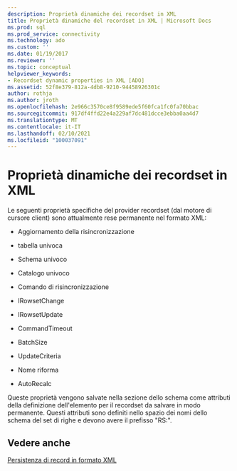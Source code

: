 ```yaml
---
description: Proprietà dinamiche dei recordset in XML
title: Proprietà dinamiche del recordset in XML | Microsoft Docs
ms.prod: sql
ms.prod_service: connectivity
ms.technology: ado
ms.custom: ''
ms.date: 01/19/2017
ms.reviewer: ''
ms.topic: conceptual
helpviewer_keywords:
- Recordset dynamic properties in XML [ADO]
ms.assetid: 52f8e379-812a-4db8-9210-94458926301c
author: rothja
ms.author: jroth
ms.openlocfilehash: 2e966c3570ce8f9589ede5f60fca1fc0fa70bbac
ms.sourcegitcommit: 917df4ffd22e4a229af7dc481dcce3ebba0aa4d7
ms.translationtype: MT
ms.contentlocale: it-IT
ms.lasthandoff: 02/10/2021
ms.locfileid: "100037091"
---
```

# <a name="recordset-dynamic-properties-in-xml"></a>Proprietà dinamiche dei recordset in XML
Le seguenti proprietà specifiche del provider recordset (dal motore di cursore client) sono attualmente rese permanente nel formato XML:  
  
-   Aggiornamento della risincronizzazione  
  
-   tabella univoca  
  
-   Schema univoco  
  
-   Catalogo univoco  
  
-   Comando di risincronizzazione  
  
-   IRowsetChange  
  
-   IRowsetUpdate  
  
-   CommandTimeout  
  
-   BatchSize  
  
-   UpdateCriteria  
  
-   Nome riforma  
  
-   AutoRecalc  
  
 Queste proprietà vengono salvate nella sezione dello schema come attributi della definizione dell'elemento per il recordset da salvare in modo permanente. Questi attributi sono definiti nello spazio dei nomi dello schema del set di righe e devono avere il prefisso "RS:".  
  
## <a name="see-also"></a>Vedere anche  
 [Persistenza di record in formato XML](../../../ado/guide/data/persisting-records-in-xml-format.md)
